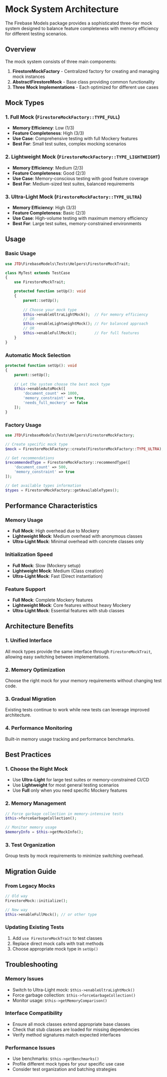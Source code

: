 # Mock System Architecture

The Firebase Models package provides a sophisticated three-tier mock system designed to balance feature completeness with memory efficiency for different testing scenarios.

## Overview

The mock system consists of three main components:

1. **FirestoreMockFactory** - Centralized factory for creating and managing mock instances
2. **AbstractFirestoreMock** - Base class providing common functionality
3. **Three Mock Implementations** - Each optimized for different use cases

## Mock Types

### 1. Full Mock (`FirestoreMockFactory::TYPE_FULL`)
- **Memory Efficiency**: Low (1/3)
- **Feature Completeness**: High (3/3)
- **Use Case**: Comprehensive testing with full Mockery features
- **Best For**: Small test suites, complex mocking scenarios

### 2. Lightweight Mock (`FirestoreMockFactory::TYPE_LIGHTWEIGHT`)
- **Memory Efficiency**: Medium (2/3)
- **Feature Completeness**: Good (2/3)
- **Use Case**: Memory-conscious testing with good feature coverage
- **Best For**: Medium-sized test suites, balanced requirements

### 3. Ultra-Light Mock (`FirestoreMockFactory::TYPE_ULTRA`)
- **Memory Efficiency**: High (3/3)
- **Feature Completeness**: Basic (2/3)
- **Use Case**: High-volume testing with maximum memory efficiency
- **Best For**: Large test suites, memory-constrained environments

## Usage

### Basic Usage

```php
use JTD\FirebaseModels\Tests\Helpers\FirestoreMockTrait;

class MyTest extends TestCase
{
    use FirestoreMockTrait;

    protected function setUp(): void
    {
        parent::setUp();
        
        // Choose your mock type
        $this->enableUltraLightMock();  // For memory efficiency
        // OR
        $this->enableLightweightMock(); // For balanced approach
        // OR
        $this->enableFullMock();        // For full features
    }
}
```

### Automatic Mock Selection

```php
protected function setUp(): void
{
    parent::setUp();
    
    // Let the system choose the best mock type
    $this->enableAutoMock([
        'document_count' => 1000,
        'memory_constraint' => true,
        'needs_full_mockery' => false
    ]);
}
```

### Factory Usage

```php
use JTD\FirebaseModels\Tests\Helpers\FirestoreMockFactory;

// Create specific mock type
$mock = FirestoreMockFactory::create(FirestoreMockFactory::TYPE_ULTRA);

// Get recommendations
$recommendedType = FirestoreMockFactory::recommendType([
    'document_count' => 500,
    'memory_constraint' => true
]);

// Get available types information
$types = FirestoreMockFactory::getAvailableTypes();
```

## Performance Characteristics

### Memory Usage
- **Full Mock**: High overhead due to Mockery
- **Lightweight Mock**: Medium overhead with anonymous classes
- **Ultra-Light Mock**: Minimal overhead with concrete classes only

### Initialization Speed
- **Full Mock**: Slow (Mockery setup)
- **Lightweight Mock**: Medium (Class creation)
- **Ultra-Light Mock**: Fast (Direct instantiation)

### Feature Support
- **Full Mock**: Complete Mockery features
- **Lightweight Mock**: Core features without heavy Mockery
- **Ultra-Light Mock**: Essential features with stub classes

## Architecture Benefits

### 1. **Unified Interface**
All mock types provide the same interface through `FirestoreMockTrait`, allowing easy switching between implementations.

### 2. **Memory Optimization**
Choose the right mock for your memory requirements without changing test code.

### 3. **Gradual Migration**
Existing tests continue to work while new tests can leverage improved architecture.

### 4. **Performance Monitoring**
Built-in memory usage tracking and performance benchmarks.

## Best Practices

### 1. **Choose the Right Mock**
- Use **Ultra-Light** for large test suites or memory-constrained CI/CD
- Use **Lightweight** for most general testing scenarios
- Use **Full** only when you need specific Mockery features

### 2. **Memory Management**
```php
// Force garbage collection in memory-intensive tests
$this->forceGarbageCollection();

// Monitor memory usage
$memoryInfo = $this->getMockInfo();
```

### 3. **Test Organization**
Group tests by mock requirements to minimize switching overhead.

## Migration Guide

### From Legacy Mocks
```php
// Old way
FirestoreMock::initialize();

// New way
$this->enableFullMock(); // or other type
```

### Updating Existing Tests
1. Add `use FirestoreMockTrait` to test classes
2. Replace direct mock calls with trait methods
3. Choose appropriate mock type in `setUp()`

## Troubleshooting

### Memory Issues
- Switch to Ultra-Light mock: `$this->enableUltraLightMock()`
- Force garbage collection: `$this->forceGarbageCollection()`
- Monitor usage: `$this->getMemoryComparison()`

### Interface Compatibility
- Ensure all mock classes extend appropriate base classes
- Check that stub classes are loaded for missing dependencies
- Verify method signatures match expected interfaces

### Performance Issues
- Use benchmarks: `$this->getBenchmarks()`
- Profile different mock types for your specific use case
- Consider test organization and batching strategies
